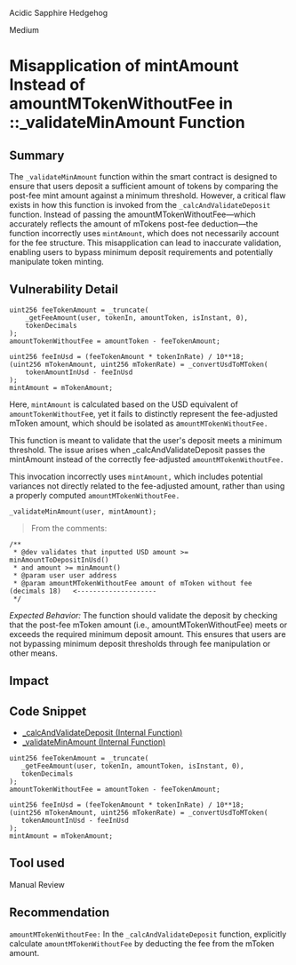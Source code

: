 Acidic Sapphire Hedgehog

Medium

# Misapplication of mintAmount Instead of amountMTokenWithoutFee in ::_validateMinAmount Function

## Summary
The `_validateMinAmount`  function within the smart contract is designed to ensure that users deposit a sufficient amount of tokens by comparing the post-fee mint amount against a minimum threshold. However, a critical flaw exists in how this function is invoked from the `_calcAndValidateDeposit` function. Instead of passing the amountMTokenWithoutFee—which accurately reflects the amount of mTokens post-fee deduction—the function incorrectly uses `mintAmount`, which does not necessarily account for the fee structure. This misapplication can lead to inaccurate validation, enabling users to bypass minimum deposit requirements and potentially manipulate token minting.

## Vulnerability Detail
```solidity
uint256 feeTokenAmount = _truncate(
    _getFeeAmount(user, tokenIn, amountToken, isInstant, 0),
    tokenDecimals
);
amountTokenWithoutFee = amountToken - feeTokenAmount;

uint256 feeInUsd = (feeTokenAmount * tokenInRate) / 10**18;
(uint256 mTokenAmount, uint256 mTokenRate) = _convertUsdToMToken(
    tokenAmountInUsd - feeInUsd
);
mintAmount = mTokenAmount;
```
Here, `mintAmount` is calculated based on the USD equivalent of `amountTokenWithoutFe`e, yet it fails to distinctly represent the fee-adjusted mToken amount, which should be isolated as a`mountMTokenWithoutFee.`

This function is meant to validate that the user's deposit meets a minimum threshold. The issue arises when _calcAndValidateDeposit passes the mintAmount instead of the correctly fee-adjusted `amountMTokenWithoutFee.`

This invocation incorrectly uses `mintAmount,` which includes potential variances not directly related to the fee-adjusted amount, rather than using a properly computed `amountMTokenWithoutFee.`

```solidity
_validateMinAmount(user, mintAmount);
```
> From the comments:

    /**
     * @dev validates that inputted USD amount >= minAmountToDepositInUsd()
     * and amount >= minAmount()
     * @param user user address
     * @param amountMTokenWithoutFee amount of mToken without fee (decimals 18)   <--------------------
     */

*Expected Behavior:* The function should validate the deposit by checking that the post-fee mToken amount (i.e., amountMTokenWithoutFee) meets or exceeds the required minimum deposit amount. This ensures that users are not bypassing minimum deposit thresholds through fee manipulation or other means.


## Impact

## Code Snippet
- [_calcAndValidateDeposit (Internal Function)](https://github.com/sherlock-audit/2024-08-midas-minter-redeemer/blob/main/midas-contracts/contracts/DepositVault.sol#L346) 
- [_validateMinAmount (Internal Function)](https://github.com/sherlock-audit/2024-08-midas-minter-redeemer/blob/main/midas-contracts/contracts/DepositVault.sol#L394) 
 ```solidity
uint256 feeTokenAmount = _truncate(
    _getFeeAmount(user, tokenIn, amountToken, isInstant, 0),
    tokenDecimals
);
amountTokenWithoutFee = amountToken - feeTokenAmount;

uint256 feeInUsd = (feeTokenAmount * tokenInRate) / 10**18;
(uint256 mTokenAmount, uint256 mTokenRate) = _convertUsdToMToken(
    tokenAmountInUsd - feeInUsd
);
mintAmount = mTokenAmount;
``` 

## Tool used
Manual Review

## Recommendation
`amountMTokenWithoutFee:` In the `_calcAndValidateDeposit` function, explicitly calculate `amountMTokenWithoutFee` by deducting the fee from the mToken amount. 